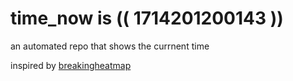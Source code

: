 # time_now is (( 1714201200143 ))

an automated repo that shows the currnent time

inspired by [breakingheatmap](https://github.com/breakingheatmap/breakingheatmap)